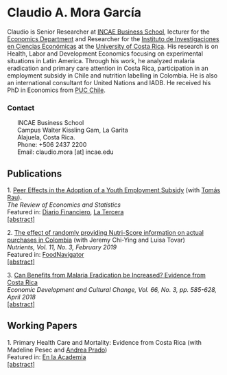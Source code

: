 # Claudio A. Mora García

Claudio is Senior Researcher at [INCAE Business School](https://www.incae.edu/es/inicio), lecturer for the [Economics Department](https://economia.ucr.ac.cr/es/inicio) and Researcher for the [Instituto de Investigaciones en Ciencias Económicas](https://iice.ucr.ac.cr) at the [University of Costa Rica](https://www.ucr.ac.cr). His research is on Health, Labor and Development Economics focusing on experimental situations in Latin America. Through his work, he analyzed malaria eradication and primary care attention in Costa Rica, participation in an employment subsidy in Chile and nutrition labelling in Colombia. He is also an international consultant for United Nations and IADB. He received his PhD in Economics from [PUC Chile](https://economia.uc.cl). 

### Contact 
&nbsp;&nbsp;&nbsp;&nbsp;&nbsp;&nbsp;INCAE Business School<br />
&nbsp;&nbsp;&nbsp;&nbsp;&nbsp;&nbsp;Campus Walter Kissling Gam, La Garita<br />
&nbsp;&nbsp;&nbsp;&nbsp;&nbsp;&nbsp;Alajuela, Costa Rica.<br />
&nbsp;&nbsp;&nbsp;&nbsp;&nbsp;&nbsp;Phone: +506 2437 2200<br />
&nbsp;&nbsp;&nbsp;&nbsp;&nbsp;&nbsp;Email: claudio.mora [at] incae.edu<br />

## Publications

1.&nbsp;[Peer Effects in the Adoption of a Youth Employment Subsidy](https://direct.mit.edu/rest/article/doi/10.1162/rest_a_01047/100988/Peer-Effects-in-the-Adoption-of-a-Youth-Employment) (with [Tomás Rau](https://sites.google.com/site/tomasraubinder/)).<br />
_The Review of Economics and Statistics_<br />
Featured in: [Diario Financiero](https://www.df.cl/noticias/internacional/economia/subsidio-al-empleo-joven-probabilidad-de-adoptarlo-aumenta-de-la-mano/2021-04-30/181140.html), [La Tercera](https://www.latercera.com/opinion/noticia/difusion-de-la-informacion-de-los-programas-sociales/62WVKMK4DNBPBOT2ZBSI27KZQI/)<br />
<a href="javascript:void();" onclick="toggle_visibility('foo_restat');"> [abstract]</a>

<p><div id="foo_restat" style="display:none"> <div align="justify">This paper studies peer effects in the adoption of a Youth Employment Subsidy in Chile since its inception. We study the effects that former classmates' and coworkers' adoption has on one's adoption. Identification comes from discontinuities in the assignment rule that allow us to construct valid instrumental variables for peers' adoption. Using a comprehensive set of administrative records, we find that classmates and, especially, coworkers play a significant role in the adoption of the subsidy. Peer effects are determined during the early stages of the program's implementation and vary by network characteristics and the strength of network ties.</div></div></p>

2.&nbsp;[The effect of randomly providing Nutri-Score information on actual purchases in Colombia](https://www.mdpi.com/2072-6643/11/3/491) (with Jeremy Chi-Ying and Luisa Tovar)<br />
_Nutrients, Vol. 11, No. 3, February 2019_<br />
Featured in: [FoodNavigator](https://www.foodnavigator-latam.com/Article/2019/03/15/A-financial-incentive-for-retailers-Nutri-Score-in-Colombia-boosts-healthy-purchases-overall-spending)<br />
<a href="javascript:void();" onclick="toggle_visibility('foo_fop');"> [abstract]</a>

<p><div id="foo_fop" style="display:none"> <div align="justify">Recently, front-of-package (FOP) food labeling systems have captured the attention of researchers and policy makers. Several Latin American governments are currently considering employing different FOP labeling systems. However, there is much need for more research-based evidence in these countries. In this paper, we study whether the immediate food-purchasing decision and the nutritional quality of the purchase are influenced by randomly informing some customers and not others about an FOP label known as Nutri-Score. We also separate the information effect from the effect of being aware of the system. We combined a randomized field intervention in a university cafeteria in Bogotá, Colombia with data from an after-purchase survey and receipts. We found that randomly providing information on Nutri-Score increased total expenditure by $0.18. Additional spending on healthier items was 21% or $0.26 higher, with no change for less healthy items. Expenditure estimates were higher among customers aware of the system’s existence. Treated customers were also 10% more likely to buy a healthier item than control customers were, and the concentration of protein of their purchases was greater. Information on the Nutri-Score system increased the store’s sales. This potential financial incentive may ease implementation of Nutri-Score.</div></div></p>

3.&nbsp;[Can Benefits from Malaria Eradication be Increased? Evidence from Costa Rica](https://www.journals.uchicago.edu/doi/10.1086/695880)<br />
_Economic Development and Cultural Change, Vol. 66, No. 3, pp. 585-628, April 2018_<br />
<a href="javascript:void();" onclick="toggle_visibility('foo_edcc');"> [abstract]</a>

<p><div id="foo_edcc" style="display:none"> <div align="justify">The estimated benefits of malaria eradication have been very different in terms of human capital accumulation. This paper quantifies the impact of malaria eradication in Costa Rica and explores whether pre-campaign regional characteristics can improve or damage the benefits of a health campaign. There are several results. First, using difference in differences I find that years of education of men and women increased in response to the eradication campaign but that only wages of males increased. Results are robust. Second, worse conditions in the school system and more child employment displaced schooling. Hence, health benefits may not translate into educational gains when the school system characteristics are bad or when the child labor market provides a better investment opportunity than schooling. Third, combining empirical evidence with a simple model, the increase in schooling cannot solely explain the increase in the income of men; however, health improvements explain most of the increase. Finally, the point estimates show that human capital gains were almost completely eliminated when a shortage of funding for eradication led to a resurgence of malaria; this emphasizes the fragility of the estimated benefits.</div></div></p>

## Working Papers

1.&nbsp;Primary Health Care and Mortality: Evidence from Costa Rica (with Madeline Pesec and [Andrea Prado](https://www.andreamprado.com))<br />
Featured in: [En la Academia](https://vinv.ucr.ac.cr/es/multimedia/rendimiento-de-la-atencion-primaria-en-salud-en-costa-rica)<br />
<a href="javascript:void();" onclick="toggle_visibility('foo_phc');"> [abstract]</a>

<p><div id="foo_phc" style="display:none"> <div align="justify">Despite its importance in health system planning, the contribution of primary health care (PHC) is difficult to evaluate, especially in low and middle-income countries. This paper uses variation in the timing of implementation of the 1995 Costa Rican primary health care (PHC) reform to examine its long- term effect on mortality. We find that within eleven years after opening a Health Area, age-adjusted mortality rates significantly decreased by 9 percent. The effect is higher among adults older than 65 years and in cardiovascular-related causes of death, especially among clinics not managed by the government. A potential mechanism is better access to health services. These results highlight that the pursuit of universal health care by strengthening PHC can have long-lasting and significant effects on mortality.</div></div></p>


<script type="text/javascript">
<!-- 
	function toggle_visibility(id) {
		var e = document.getElementById(id);
	       	if(e.style.display == 'none')
		   e.style.display = 'block';
	       else
	           e.style.display = 'none';
	    }
//-->
</script>
